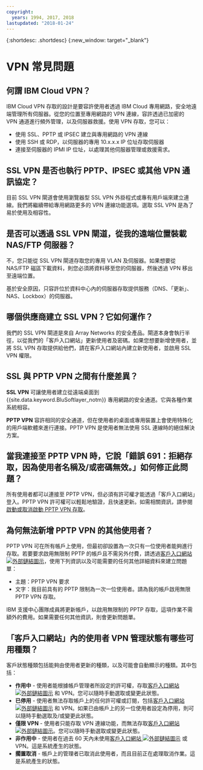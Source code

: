 ```yaml
---
copyright:
  years: 1994, 2017, 2018
lastupdated: "2018-01-24"
---
```


{:shortdesc: .shortdesc}
{:new_window: target="_blank"}

# VPN 常見問題

## 何謂 IBM Cloud VPN？

IBM Cloud VPN 存取的設計是要容許使用者透過 IBM Cloud 專用網路，安全地遠端管理所有伺服器。從您的位置至專用網路的 VPN 連線，容許透過已加密的 VPN 通道進行頻外管理，以及伺服器救援。使用 VPN 存取，您可以：

* 使用 SSL、PPTP 或 IPSEC 建立與專用網路的 VPN 連線
* 使用 SSH 或 RDP，以伺服器的專用 10.x.x.x IP 位址存取伺服器
* 連接至伺服器的 IPMI IP 位址，以處理其他伺服器管理或救援需求。


## SSL VPN 是否也執行 PPTP、IPSEC 或其他 VPN 通訊協定？

目前 SSL VPN 閘道會使用瀏覽器型 SSL VPN 外掛程式或專有用戶端來建立連線。我們將繼續帶給專用網路更多的 VPN 連線功能選項。選取 SSL VPN 是為了易於使用及相容性。


<a name="152"></a>
## 是否可以透過 SSL VPN 閘道，從我的遠端位置裝載 NAS/FTP 伺服器？

不，您只能從 SSL VPN 閘道存取您的專用 VLAN 及伺服器。如果想要從 NAS/FTP 磁區下載資料，則您必須將資料移至您的伺服器，然後透過 VPN 移出至遠端位置。

基於安全原因，只容許位於資料中心內的伺服器存取提供服務（DNS、「更新」、NAS、Lockbox）的伺服器。

<a name="175"></a>
## 哪個供應商建立 SSL VPN？它如何運作？

我們的 SSL VPN 閘道是來自 Array Networks 的安全產品。閘道本身會執行半徑，以從我們的「客戶入口網站」更新使用者及密碼。如果您想要新增使用者，並將 SSL VPN 存取提供給他們，請在客戶入口網站內建立新使用者，並啟用 SSL VPN 權限。

<a name="276"></a>
## SSL 與 PPTP VPN 之間有什麼差異？

**SSL VPN** 可讓使用者建立從遠端桌面到 {{site.data.keyword.BluSoftlayer_notm}} 專用網路的安全通道。它與各種作業系統相容。

**PPTP VPN** 容許相同的安全通道，但在使用者的桌面或專用裝置上會使用特殊化的用戶端軟體來進行連接。PPTP VPN 是使用者無法使用 SSL 連線時的絕佳解決方案。

## 當我連接至 PPTP VPN 時，它說「錯誤 691：拒絕存取，因為使用者名稱及/或密碼無效。」如何修正此問題？

所有使用者都可以連接至 PPTP VPN，但必須有許可權才能透過「客戶入口網站」登入。PPTP VPN 許可權可以輕鬆地驗證，且快速更新。如需相關資訊，請參閱[啟動或取消啟動 PPTP VPN 存取](activate-a-user.html)。

## 為何無法新增 PPTP VPN 的其他使用者？

PPTP VPN 可在所有帳戶上使用，但最初卻設置為一次只有一位使用者能夠進行存取。若要要求啟用無限制 PPTP 的帳戶且不需另外付費，請透過[客戶入口網站 ![外部鏈結圖示](../../icons/launch-glyph.svg "外部鏈結圖示")](https://control.softlayer.com/)，使用下列資訊以及可能需要的任何其他詳細資料來建立問題單：

* 主題：PPTP VPN 要求
* 文字：我目前具有的 PPTP 限制為一次一位使用者。請為我的帳戶啟用無限 PPTP VPN 存取。

IBM 支援中心團隊成員將更新帳戶，以啟用無限制的 PPTP 存取，這項作業不需額外的費用。如果需要任何其他資訊，則會更新問題單。

## 「客戶入口網站」內的使用者 VPN 管理狀態有哪些可用種類？

客戶狀態種類包括能夠由使用者更新的種類，以及可能會自動顯示的種類。其中包括：

* **作用中** - 使用者能根據帳戶管理者所設定的許可權，存取[客戶入口網站 ![外部鏈結圖示](../../icons/launch-glyph.svg "外部鏈結圖示")](https://control.softlayer.com/) 和 VPN。您可以隨時手動選取或變更此狀態。
* **已停用** - 使用者無法存取帳戶上的任何許可權或訂閱，包括[客戶入口網站 ![外部鏈結圖示](../../icons/launch-glyph.svg "外部鏈結圖示")](https://control.softlayer.com/) 和 VPN。如果已由帳戶上的另一位使用者設定為停用，則可以隨時手動選取及/或變更此狀態。
* **僅限 VPN** - 使用者只能存取 VPN 連線功能，而無法存取[客戶入口網站 ![外部鏈結圖示](../../icons/launch-glyph.svg "外部鏈結圖示")](https://control.softlayer.com/)。您可以隨時手動選取或變更此狀態。
* **非作用中** - 使用者在過去 60 天內未使用[客戶入口網站 ![外部鏈結圖示](../../icons/launch-glyph.svg "外部鏈結圖示")](https://control.softlayer.com/) 或 VPN。這是系統產生的狀態。
* **擱置取消** - 帳戶上的管理者已取消此使用者，而且目前正在處理取消作業。這是系統產生的狀態。
